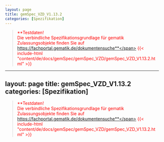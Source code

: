 ```yaml
---
layout: page
title: gemSpec_VZD_V1.13.2
categories: [Spezifikation]
---
```

> <span style="color:red">**Testdaten!<br>Die verbindliche Spezifikationsgrundlage für gematik Zulassungsobjekte finden Sie auf https://fachportal.gematik.de/dokumentensuche**</span>
{{< include-html "content/de/docs/gemSpec/gemSpec_VZD/gemSpec_VZD_V1.13.2.html" >}}
---
layout: page
title: gemSpec_VZD_V1.13.2
categories: [Spezifikation]
---
> <span style="color:red">**Testdaten!<br>Die verbindliche Spezifikationsgrundlage für gematik Zulassungsobjekte finden Sie auf https://fachportal.gematik.de/dokumentensuche**</span>
{{< include-html "content/de/docs/gemSpec/gemSpec_VZD/gemSpec_VZD_V1.13.2.html" >}}
